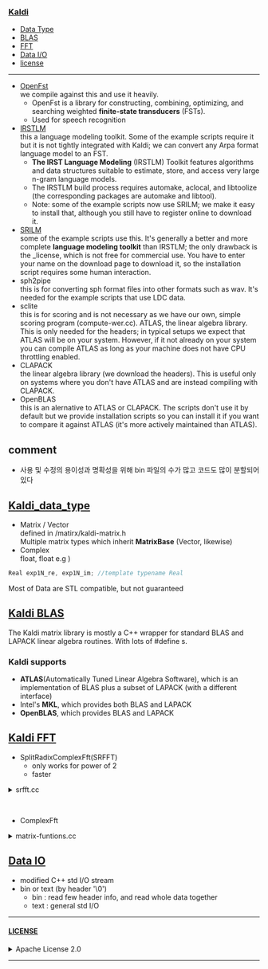 ### [Kaldi](./openAudioLibs.md#TOP)<a name = "Kaldi"></a>

+ [Data Type](#Kaldi_data_type)
+ [BLAS](#Kaldi_BLAS)
+ [FFT](#Kaldi_FFT)
+ [Data I/O](#Kaldi_IO)
+ [license](#Kaldi_license)

---

+ [OpenFst](http://www.openfst.org/twiki/bin/view/FST/WebHome)  
  we compile against this and use it heavily.
    * OpenFst is a library for constructing, combining, optimizing, and searching weighted **finite-state transducers** (FSTs).  
    * Used for speech recognition  
+ [IRSTLM](http://hlt-mt.fbk.eu/technologies/irstlm)  
this a language modeling toolkit. Some of the example scripts require it but it is not tightly integrated with Kaldi; we can convert any Arpa format language model to an FST.
    * **The IRST Language Modeling** (IRSTLM) Toolkit features algorithms and data structures suitable to estimate, store, and access very large n-gram language models.
    *    The IRSTLM build process requires automake, aclocal, and libtoolize (the corresponding packages are automake and libtool).  
    *    Note: some of the example scripts now use SRILM; we make it easy to install that, although you still have to register online to download it.  
+ [SRILM](https://www.sri.com/engage/products-solutions/sri-language-modeling-toolkit)  
some of the example scripts use this. It's generally a better and more complete **language modeling toolkit** than IRSTLM; the only drawback is the _license, which is not free for commercial use. You have to enter your name on the download page to download it, so the installation script requires some human interaction.
+ sph2pipe  
this is for converting sph format files into other formats such as wav. It's needed for the example scripts that use LDC data.
+    sclite  
this is for scoring and is not necessary as we have our own, simple scoring program (compute-wer.cc).
 ATLAS, the linear algebra library. This is only needed for the headers; in typical setups we expect that ATLAS will be on your system. However, if it not already on your system you can compile ATLAS as long as your machine does not have CPU throttling enabled.
+    CLAPACK  
the linear algebra library (we download the headers). This is useful only on systems where you don't have ATLAS and are instead compiling with CLAPACK.
+    OpenBLAS  
this is an alernative to ATLAS or CLAPACK. The scripts don't use it by default but we provide installation scripts so you can install it if you want to compare it against ATLAS (it's more actively maintained than ATLAS).

comment
---

 + 사용 및 수정의 용이성과 명확성을 위해 bin 파일의 수가 많고 코드도 많이 분할되어있다  
 

## [Kaldi_data_type](#TOP)<a name = "Kaldi_data_type"></a>

+ Matrix / Vector  
defined in /matirx/kaldi-matrix.h    
Multiple matrix types which inherit **MatrixBase**  (Vector, likewise)  
+ Complex  
float, float e.g ) 
```C++
Real exp1N_re, exp1N_im; //template typename Real 
```
  
Most of Data are STL compatible, but not guaranteed  

## [Kaldi BLAS](#TOP)<a name = "Kaldi_BLAS"></a>

The Kaldi matrix library is mostly a C++ wrapper for standard BLAS and LAPACK linear algebra routines. With lots of #define s.  

### Kaldi supports
+    **ATLAS**(Automatically Tuned Linear Algebra Software), which is an implementation of BLAS plus a subset of LAPACK (with a different interface)
+    Intel's **MKL**, which provides both BLAS and LAPACK
+    **OpenBLAS**, which provides BLAS and LAPACK



## [Kaldi FFT](#TOP)<a name = "Kaldi_FFT"></a>

+ SplitRadixComplexFft(SRFFT)  
  * only works for power of 2
  * faster

<details><summary>srfft.cc</summary>
   
```C++
#include "matrix/srfft.h"
#include "matrix/matrix-functions.h"

namespace kaldi {


template<typename Real>
SplitRadixComplexFft<Real>::SplitRadixComplexFft(MatrixIndexT N) {
  if ( (N & (N-1)) != 0 || N <= 1)
    KALDI_ERR << "SplitRadixComplexFft called with invalid number of points "
              << N;
  N_ = N;
  logn_ = 0;
  while (N > 1) {
    N >>= 1;
    logn_ ++;
  }
  ComputeTables();
}

template <typename Real>
SplitRadixComplexFft<Real>::SplitRadixComplexFft(
    const SplitRadixComplexFft<Real> &other):
    N_(other.N_), logn_(other.logn_) {
  // This code duplicates tables from a previously computed object.
  // Compare with the code in ComputeTables().
  MatrixIndexT lg2 = logn_ >> 1;
  if (logn_ & 1) lg2++;
  MatrixIndexT brseed_size = 1 << lg2;
  brseed_ = new MatrixIndexT[brseed_size];
  std::memcpy(brseed_, other.brseed_, sizeof(MatrixIndexT) * brseed_size);

  if (logn_ < 4) {
    tab_ = NULL;
  } else {
    tab_ = new Real*[logn_ - 3];
    for (MatrixIndexT i = logn_; i >= 4 ; i--) {
      MatrixIndexT m = 1 << i, m2 = m / 2, m4 = m2 / 2;
      MatrixIndexT this_array_size = 6 * (m4 - 2);
      tab_[i-4] = new Real[this_array_size];
      std::memcpy(tab_[i-4], other.tab_[i-4],
                  sizeof(Real) * this_array_size);
    }
  }
}

template<typename Real>
void SplitRadixComplexFft<Real>::ComputeTables() {
  MatrixIndexT    imax, lg2, i, j;
  MatrixIndexT     m, m2, m4, m8, nel, n;
  Real    *cn, *spcn, *smcn, *c3n, *spc3n, *smc3n;
  Real    ang, c, s;

  lg2 = logn_ >> 1;
  if (logn_ & 1) lg2++;
  brseed_ = new MatrixIndexT[1 << lg2];
  brseed_[0] = 0;
  brseed_[1] = 1;
  for (j = 2; j <= lg2; j++) {
    imax = 1 << (j - 1);
    for (i = 0; i < imax; i++) {
      brseed_[i] <<= 1;
      brseed_[i + imax] = brseed_[i] + 1;
    }
  }

  if (logn_ < 4) {
    tab_ = NULL;
  } else {
    tab_ = new Real* [logn_-3];
    for (i = logn_; i>=4 ; i--) {
      /* Compute a few constants */
      m = 1 << i; m2 = m / 2; m4 = m2 / 2; m8 = m4 /2;

      /* Allocate memory for tables */
      nel = m4 - 2;

      tab_[i-4] = new Real[6*nel];

      /* Initialize pointers */
      cn = tab_[i-4]; spcn  = cn + nel;  smcn  = spcn + nel;
      c3n = smcn + nel;  spc3n = c3n + nel; smc3n = spc3n + nel;

      /* Compute tables */
      for (n = 1; n < m4; n++) {
        if (n == m8) continue;
        ang = n * M_2PI / m;
        c = std::cos(ang); s = std::sin(ang);
        *cn++ = c; *spcn++ = - (s + c); *smcn++ = s - c;
        ang = 3 * n * M_2PI / m;
        c = std::cos(ang); s = std::sin(ang);
        *c3n++ = c; *spc3n++ = - (s + c); *smc3n++ = s - c;
      }
    }
  }
}

template<typename Real>
SplitRadixComplexFft<Real>::~SplitRadixComplexFft() {
  delete [] brseed_;
  if (tab_ != NULL) {
    for (MatrixIndexT i = 0; i < logn_-3; i++)
      delete [] tab_[i];
    delete [] tab_;
  }
}

template<typename Real>
void SplitRadixComplexFft<Real>::Compute(Real *xr, Real *xi, bool forward) const {
  if (!forward) {  // reverse real and imaginary parts for complex FFT.
    Real *tmp = xr;
    xr = xi;
    xi = tmp;
  }
  ComputeRecursive(xr, xi, logn_);
  if (logn_ > 1) {
    BitReversePermute(xr, logn_);
    BitReversePermute(xi, logn_);
  }
}

template<typename Real>
void SplitRadixComplexFft<Real>::Compute(Real *x, bool forward,
                                         std::vector<Real> *temp_buffer) const {
  KALDI_ASSERT(temp_buffer != NULL);
  if (temp_buffer->size() != N_)
    temp_buffer->resize(N_);
  Real *temp_ptr = &((*temp_buffer)[0]);
  for (MatrixIndexT i = 0; i < N_; i++) {
    x[i] = x[i * 2];  // put the real part in the first half of x.
    temp_ptr[i] = x[i * 2 + 1];  // put the imaginary part in temp_buffer.
  }
  // copy the imaginary part back to the second half of x.
  memcpy(static_cast<void*>(x + N_),
         static_cast<void*>(temp_ptr),
         sizeof(Real) * N_);

  Compute(x, x + N_, forward);
  // Now change the format back to interleaved.
  memcpy(static_cast<void*>(temp_ptr),
         static_cast<void*>(x + N_),
         sizeof(Real) * N_);
  for (MatrixIndexT i = N_-1; i > 0; i--) {  // don't include 0,
    // in case MatrixIndexT is unsigned, the loop would not terminate.
    // Treat it as a special case.
    x[i*2] = x[i];
    x[i*2 + 1] = temp_ptr[i];
  }
  x[1] = temp_ptr[0];  // special case of i = 0.
}

template<typename Real>
void SplitRadixComplexFft<Real>::Compute(Real *x, bool forward) {
  this->Compute(x, forward, &temp_buffer_);
}

template<typename Real>
void SplitRadixComplexFft<Real>::BitReversePermute(Real *x, MatrixIndexT logn) const {
  MatrixIndexT      i, j, lg2, n;
  MatrixIndexT      off, fj, gno, *brp;
  Real    tmp, *xp, *xq;

  lg2 = logn >> 1;
  n = 1 << lg2;
  if (logn & 1) lg2++;

  /* Unshuffling loop */
  for (off = 1; off < n; off++) {
    fj = n * brseed_[off]; i = off; j = fj;
    tmp = x[i]; x[i] = x[j]; x[j] = tmp;
    xp = &x[i];
    brp = &(brseed_[1]);
    for (gno = 1; gno < brseed_[off]; gno++) {
      xp += n;
      j = fj + *brp++;
      xq = x + j;
      tmp = *xp; *xp = *xq; *xq = tmp;
    }
  }
}


template<typename Real>
void SplitRadixComplexFft<Real>::ComputeRecursive(Real *xr, Real *xi, MatrixIndexT logn) const {

  MatrixIndexT    m, m2, m4, m8, nel, n;
  Real    *xr1, *xr2, *xi1, *xi2;
  Real    *cn, *spcn, *smcn, *c3n, *spc3n, *smc3n;
  Real    tmp1, tmp2;
  Real   sqhalf = M_SQRT1_2;

  /* Check range of logn */
  if (logn < 0)
    KALDI_ERR << "Error: logn is out of bounds in SRFFT";

  /* Compute trivial cases */
  if (logn < 3) {
    if (logn == 2) {  /* length m = 4 */
      xr2  = xr + 2;
      xi2  = xi + 2;
      tmp1 = *xr + *xr2;
      *xr2 = *xr - *xr2;
      *xr  = tmp1;
      tmp1 = *xi + *xi2;
      *xi2 = *xi - *xi2;
      *xi  = tmp1;
      xr1  = xr + 1;
      xi1  = xi + 1;
      xr2++;
      xi2++;
      tmp1 = *xr1 + *xr2;
      *xr2 = *xr1 - *xr2;
      *xr1 = tmp1;
      tmp1 = *xi1 + *xi2;
      *xi2 = *xi1 - *xi2;
      *xi1 = tmp1;
      xr2  = xr + 1;
      xi2  = xi + 1;
      tmp1 = *xr + *xr2;
      *xr2 = *xr - *xr2;
      *xr  = tmp1;
      tmp1 = *xi + *xi2;
      *xi2 = *xi - *xi2;
      *xi  = tmp1;
      xr1  = xr + 2;
      xi1  = xi + 2;
      xr2  = xr + 3;
      xi2  = xi + 3;
      tmp1 = *xr1 + *xi2;
      tmp2 = *xi1 + *xr2;
      *xi1 = *xi1 - *xr2;
      *xr2 = *xr1 - *xi2;
      *xr1 = tmp1;
      *xi2 = tmp2;
      return;
    }
    else if (logn == 1) {   /* length m = 2 */
      xr2  = xr + 1;
      xi2  = xi + 1;
      tmp1 = *xr + *xr2;
      *xr2 = *xr - *xr2;
      *xr  = tmp1;
      tmp1 = *xi + *xi2;
      *xi2 = *xi - *xi2;
      *xi  = tmp1;
      return;
    }
    else if (logn == 0) return;   /* length m = 1 */
  }

  /* Compute a few constants */
  m = 1 << logn; m2 = m / 2; m4 = m2 / 2; m8 = m4 /2;


  /* Step 1 */
  xr1 = xr; xr2 = xr1 + m2;
  xi1 = xi; xi2 = xi1 + m2;
  for (n = 0; n < m2; n++) {
    tmp1 = *xr1 + *xr2;
    *xr2 = *xr1 - *xr2;
    xr2++;
    *xr1++ = tmp1;
    tmp2 = *xi1 + *xi2;
    *xi2 = *xi1 - *xi2;
    xi2++;
    *xi1++ = tmp2;
  }

  /* Step 2 */
  xr1 = xr + m2; xr2 = xr1 + m4;
  xi1 = xi + m2; xi2 = xi1 + m4;
  for (n = 0; n < m4; n++) {
    tmp1 = *xr1 + *xi2;
    tmp2 = *xi1 + *xr2;
    *xi1 = *xi1 - *xr2;
    xi1++;
    *xr2++ = *xr1 - *xi2;
    *xr1++ = tmp1;
    *xi2++ = tmp2;
    // xr1++; xr2++; xi1++; xi2++;
  }

  /* Steps 3 & 4 */
  xr1 = xr + m2; xr2 = xr1 + m4;
  xi1 = xi + m2; xi2 = xi1 + m4;
  if (logn >= 4) {
    nel = m4 - 2;
    cn  = tab_[logn-4]; spcn  = cn + nel;  smcn  = spcn + nel;
    c3n = smcn + nel;  spc3n = c3n + nel; smc3n = spc3n + nel;
  }
  xr1++; xr2++; xi1++; xi2++;
  // xr1++; xi1++;
  for (n = 1; n < m4; n++) {
    if (n == m8) {
      tmp1 =  sqhalf * (*xr1 + *xi1);
      *xi1 =  sqhalf * (*xi1 - *xr1);
      *xr1 =  tmp1;
      tmp2 =  sqhalf * (*xi2 - *xr2);
      *xi2 = -sqhalf * (*xr2 + *xi2);
      *xr2 =  tmp2;
    } else {
      tmp2 = *cn++ * (*xr1 + *xi1);
      tmp1 = *spcn++ * *xr1 + tmp2;
      *xr1 = *smcn++ * *xi1 + tmp2;
      *xi1 = tmp1;
      tmp2 = *c3n++ * (*xr2 + *xi2);
      tmp1 = *spc3n++ * *xr2 + tmp2;
      *xr2 = *smc3n++ * *xi2 + tmp2;
      *xi2 = tmp1;
    }
    xr1++; xr2++; xi1++; xi2++;
  }

  /* Call ssrec again with half DFT length */
  ComputeRecursive(xr, xi, logn-1);

  /* Call ssrec again twice with one quarter DFT length.
     Constants have to be recomputed, because they are static! */
  // m = 1 << logn; m2 = m / 2;
  ComputeRecursive(xr + m2, xi + m2, logn - 2);
  // m = 1 << logn;
  m4 = 3 * (m / 4);
  ComputeRecursive(xr + m4, xi + m4, logn - 2);
}


template<typename Real>
void SplitRadixRealFft<Real>::Compute(Real *data, bool forward) {
  Compute(data, forward, &this->temp_buffer_);
}


// This code is mostly the same as the RealFft function.  It would be
// possible to replace it with more efficient code from Rico's book.
template<typename Real>
void SplitRadixRealFft<Real>::Compute(Real *data, bool forward,
                                      std::vector<Real> *temp_buffer) const {
  MatrixIndexT N = N_, N2 = N/2;
  KALDI_ASSERT(N%2 == 0);
  if (forward) // call to base class
    SplitRadixComplexFft<Real>::Compute(data, true, temp_buffer);

  Real rootN_re, rootN_im;  // exp(-2pi/N), forward; exp(2pi/N), backward
  int forward_sign = forward ? -1 : 1;
  ComplexImExp(static_cast<Real>(M_2PI/N *forward_sign), &rootN_re, &rootN_im);
  Real kN_re = -forward_sign, kN_im = 0.0;  // exp(-2pik/N), forward; exp(-2pik/N), backward
  // kN starts out as 1.0 for forward algorithm but -1.0 for backward.
  for (MatrixIndexT k = 1; 2*k <= N2; k++) {
    ComplexMul(rootN_re, rootN_im, &kN_re, &kN_im);

    Real Ck_re, Ck_im, Dk_re, Dk_im;
    // C_k = 1/2 (B_k + B_{N/2 - k}^*) :
    Ck_re = 0.5 * (data[2*k] + data[N - 2*k]);
    Ck_im = 0.5 * (data[2*k + 1] - data[N - 2*k + 1]);
    // re(D_k)= 1/2 (im(B_k) + im(B_{N/2-k})):
    Dk_re = 0.5 * (data[2*k + 1] + data[N - 2*k + 1]);
    // im(D_k) = -1/2 (re(B_k) - re(B_{N/2-k}))
    Dk_im =-0.5 * (data[2*k] - data[N - 2*k]);
    // A_k = C_k + 1^(k/N) D_k:
    data[2*k] = Ck_re;  // A_k <-- C_k
    data[2*k+1] = Ck_im;
    // now A_k += D_k 1^(k/N)
    ComplexAddProduct(Dk_re, Dk_im, kN_re, kN_im, &(data[2*k]), &(data[2*k+1]));

    MatrixIndexT kdash = N2 - k;
    if (kdash != k) {
      // Next we handle the index k' = N/2 - k.  This is necessary
      // to do now, to avoid invalidating data that we will later need.
      // The quantities C_{k'} and D_{k'} are just the conjugates of C_k
      // and D_k, so the equations are simple modifications of the above,
      // replacing Ck_im and Dk_im with their negatives.
      data[2*kdash] = Ck_re;  // A_k' <-- C_k'
      data[2*kdash+1] = -Ck_im;
      // now A_k' += D_k' 1^(k'/N)
      // We use 1^(k'/N) = 1^((N/2 - k) / N) = 1^(1/2) 1^(-k/N) = -1 * (1^(k/N))^*
      // so it's the same as 1^(k/N) but with the real part negated.
      ComplexAddProduct(Dk_re, -Dk_im, -kN_re, kN_im, &(data[2*kdash]), &(data[2*kdash+1]));
    }
  }

  {  // Now handle k = 0.
    // In simple terms: after the complex fft, data[0] becomes the sum of real
    // parts input[0], input[2]... and data[1] becomes the sum of imaginary
    // pats input[1], input[3]...
    // "zeroth" [A_0] is just the sum of input[0]+input[1]+input[2]..
    // and "n2th" [A_{N/2}] is input[0]-input[1]+input[2]... .
    Real zeroth = data[0] + data[1],
        n2th = data[0] - data[1];
    data[0] = zeroth;
    data[1] = n2th;
    if (!forward) {
      data[0] /= 2;
      data[1] /= 2;
    }
  }
  if (!forward) {  // call to base class
    SplitRadixComplexFft<Real>::Compute(data, false, temp_buffer);
    for (MatrixIndexT i = 0; i < N; i++)
      data[i] *= 2.0;
    // This is so we get a factor of N increase, rather than N/2 which we would
    // otherwise get from [ComplexFft, forward] + [ComplexFft, backward] in dimension N/2.
    // It's for consistency with our normal FFT convensions.
  }
}

template class SplitRadixComplexFft<float>;
template class SplitRadixComplexFft<double>;
template class SplitRadixRealFft<float>;
template class SplitRadixRealFft<double>;


} // end namespace kaldi
```
   
</details>
 
&nbsp;  
+ ComplexFft
<details><summary>matrix-funtions.cc</summary>

```C++
#include "matrix/matrix-functions.h"
#include "matrix/sp-matrix.h"

namespace kaldi {

template<typename Real> void ComplexFt (const VectorBase<Real> &in,
                                     VectorBase<Real> *out, bool forward) {
  int exp_sign = (forward ? -1 : 1);
  KALDI_ASSERT(out != NULL);
  KALDI_ASSERT(in.Dim() == out->Dim());
  KALDI_ASSERT(in.Dim() % 2 == 0);
  int twoN = in.Dim(), N = twoN / 2;
  const Real *data_in = in.Data();
  Real *data_out = out->Data();

  Real exp1N_re, exp1N_im;  //  forward -> exp(-2pi / N), backward -> exp(2pi / N).
  Real fraction = exp_sign * M_2PI / static_cast<Real>(N);  // forward -> -2pi/N, backward->-2pi/N
  ComplexImExp(fraction, &exp1N_re, &exp1N_im);

  Real expm_re = 1.0, expm_im = 0.0;  // forward -> exp(-2pi m / N).

  for (int two_m = 0; two_m < twoN; two_m+=2) {  // For each output component.
    Real expmn_re = 1.0, expmn_im = 0.0;  // forward -> exp(-2pi m n / N).
    Real sum_re = 0.0, sum_im = 0.0;  // complex output for index m (the sum expression)
    for (int two_n = 0; two_n < twoN; two_n+=2) {
      ComplexAddProduct(data_in[two_n], data_in[two_n+1],
                        expmn_re, expmn_im,
                        &sum_re, &sum_im);
      ComplexMul(expm_re, expm_im, &expmn_re, &expmn_im);
    }
    data_out[two_m] = sum_re;
    data_out[two_m + 1] = sum_im;


    if (two_m % 10 == 0) {  // occasionally renew "expm" from scratch to avoid
      // loss of precision.
      int nextm = 1 + two_m/2;
      Real fraction_mult = fraction * nextm;
      ComplexImExp(fraction_mult, &expm_re, &expm_im);
    } else {
      ComplexMul(exp1N_re, exp1N_im, &expm_re, &expm_im);
    }
  }
}

template
void ComplexFt (const VectorBase<float> &in,
                VectorBase<float> *out, bool forward);
template
void ComplexFt (const VectorBase<double> &in,
                VectorBase<double> *out, bool forward);


#define KALDI_COMPLEXFFT_BLOCKSIZE 8192
// This #define affects how we recurse in ComplexFftRecursive.
// We assume that memory-caching happens on a scale at
// least as small as this.


//! ComplexFftRecursive is a recursive function that computes the
//! complex FFT of size N.  The "nffts" arguments specifies how many
//! separate FFTs to compute in parallel (we assume the data for
//! each one is consecutive in memory).  The "forward argument"
//! specifies whether to do the FFT (true) or IFFT (false), although
//! note that we do not include the factor of 1/N (the user should
//! do this if required.  The iterators factor_begin and factor_end
//! point to the beginning and end (i.e. one past the last element)
//! of an array of small factors of N (typically prime factors).
//! See the comments below this code for the detailed equations
//! of the recursion.


template<typename Real>
void ComplexFftRecursive (Real *data, int nffts, int N,
                          const int *factor_begin,
                          const int *factor_end, bool forward,
                          Vector<Real> *tmp_vec) {
  if (factor_begin == factor_end) {
    KALDI_ASSERT(N == 1);
    return;
  }

  {  // an optimization: compute in smaller blocks.
    // this block of code could be removed and it would still work.
    MatrixIndexT size_perblock = N * 2 * sizeof(Real);
    if (nffts > 1 && size_perblock*nffts > KALDI_COMPLEXFFT_BLOCKSIZE) {  // can break it up...
      // Break up into multiple blocks.  This is an optimization.  We make
      // no progress on the FFT when we do this.
      int block_skip = KALDI_COMPLEXFFT_BLOCKSIZE / size_perblock;  // n blocks per call
      if (block_skip == 0) block_skip = 1;
      if (block_skip < nffts) {
        int blocks_left = nffts;
        while (blocks_left > 0) {
          int skip_now = std::min(blocks_left, block_skip);
          ComplexFftRecursive(data, skip_now, N, factor_begin, factor_end, forward, tmp_vec);
          blocks_left -= skip_now;
          data += skip_now * N*2;
        }
        return;
      } // else do the actual algorithm.
    } // else do the actual algorithm.
  }

  int P = *factor_begin;
  KALDI_ASSERT(P > 1);
  int Q = N / P;


  if (P > 1 && Q > 1) {  // Do the rearrangement.   C.f. eq. (8) below.  Transform
    // (a) to (b).
    Real *data_thisblock = data;
    if (tmp_vec->Dim() < (MatrixIndexT)N) tmp_vec->Resize(N);
    Real *data_tmp = tmp_vec->Data();
    for (int thisfft = 0; thisfft < nffts; thisfft++, data_thisblock+=N*2) {
      for (int offset = 0; offset < 2; offset++) {  // 0 == real, 1 == im.
        for (int p = 0; p < P; p++) {
          for (int q = 0; q < Q; q++) {
            int aidx = q*P + p, bidx = p*Q + q;
            data_tmp[bidx] = data_thisblock[2*aidx+offset];
          }
        }
        for (int n = 0;n < P*Q;n++) data_thisblock[2*n+offset] = data_tmp[n];
      }
    }
  }

  {  // Recurse.
    ComplexFftRecursive(data, nffts*P, Q, factor_begin+1, factor_end, forward, tmp_vec);
  }

  int exp_sign = (forward ? -1 : 1);
  Real rootN_re, rootN_im;  // Nth root of unity.
  ComplexImExp(static_cast<Real>(exp_sign * M_2PI / N), &rootN_re, &rootN_im);

  Real rootP_re, rootP_im;  // Pth root of unity.
  ComplexImExp(static_cast<Real>(exp_sign * M_2PI / P), &rootP_re, &rootP_im);

  {  // Do the multiplication
    // could avoid a bunch of complex multiplies by moving the loop over data_thisblock
    // inside.
    if (tmp_vec->Dim() < (MatrixIndexT)(P*2)) tmp_vec->Resize(P*2);
    Real *temp_a = tmp_vec->Data();

    Real *data_thisblock = data, *data_end = data+(N*2*nffts);
    for (; data_thisblock != data_end; data_thisblock += N*2) {  // for each separate fft.
      Real qd_re = 1.0, qd_im = 0.0;  // 1^(q'/N)
      for (int qd = 0; qd < Q; qd++) {
        Real pdQ_qd_re = qd_re, pdQ_qd_im = qd_im;  // 1^((p'Q+q') / N) == 1^((p'/P) + (q'/N))
                                              // Initialize to q'/N, corresponding to p' == 0.
        for (int pd = 0; pd < P; pd++) {  // pd == p'
          {  // This is the p = 0 case of the loop below [an optimization].
            temp_a[pd*2] = data_thisblock[qd*2];
            temp_a[pd*2 + 1] = data_thisblock[qd*2 + 1];
          }
          {  // This is the p = 1 case of the loop below [an optimization]
            // **** MOST OF THE TIME (>60% I think) gets spent here. ***
            ComplexAddProduct(pdQ_qd_re, pdQ_qd_im,
                              data_thisblock[(qd+Q)*2], data_thisblock[(qd+Q)*2 + 1],
                              &(temp_a[pd*2]), &(temp_a[pd*2 + 1]));
          }
          if (P > 2) {
            Real p_pdQ_qd_re = pdQ_qd_re, p_pdQ_qd_im = pdQ_qd_im;  // 1^(p(p'Q+q')/N)
            for (int p = 2; p < P; p++) {
              ComplexMul(pdQ_qd_re, pdQ_qd_im, &p_pdQ_qd_re, &p_pdQ_qd_im);  // p_pdQ_qd *= pdQ_qd.
              int data_idx = p*Q + qd;
              ComplexAddProduct(p_pdQ_qd_re, p_pdQ_qd_im,
                                data_thisblock[data_idx*2], data_thisblock[data_idx*2 + 1],
                                &(temp_a[pd*2]), &(temp_a[pd*2 + 1]));
            }
          }
          if (pd != P-1)
            ComplexMul(rootP_re, rootP_im, &pdQ_qd_re, &pdQ_qd_im);  // pdQ_qd *= (rootP == 1^{1/P})
          // (using 1/P == Q/N)
        }
        for (int pd = 0; pd < P; pd++) {
          data_thisblock[(pd*Q + qd)*2] = temp_a[pd*2];
          data_thisblock[(pd*Q + qd)*2 + 1] = temp_a[pd*2 + 1];
        }
        ComplexMul(rootN_re, rootN_im, &qd_re, &qd_im);  // qd *= rootN.
      }
    }
  }
}

/* Equations for ComplexFftRecursive.
   We consider here one of the "nffts" separate ffts; it's just a question of
   doing them all in parallel.  We also write all equations in terms of
   complex math (the conversion to real arithmetic is not hard, and anyway
   takes place inside function calls).


   Let the input (i.e. "data" at start) be a_n, n = 0..N-1, and
   the output (Fourier transform) be d_k, k = 0..N-1.  We use these letters because
   there will be two intermediate variables b and c.
   We want to compute:

     d_k = \sum_n a_n 1^(kn/N)                                             (1)

   where we use 1^x as shorthand for exp(-2pi x) for the forward algorithm
   and exp(2pi x) for the backward one.

   We factorize N = P Q (P small, Q usually large).
   With p = 0..P-1 and q = 0..Q-1, and also p'=0..P-1 and q'=0..P-1, we let:

    k == p'Q + q'                                                           (2)
    n == qP + p                                                             (3)

   That is, we let p, q, p', q' range over these indices and observe that this way we
   can cover all n, k.  Expanding (1) using (2) and (3), we can write:

      d_k = \sum_{p, q}  a_n 1^((p'Q+q')(qP+p)/N)
          = \sum_{p, q}  a_n 1^(p'pQ/N) 1^(q'qP/N) 1^(q'p/N)                 (4)

   using 1^(PQ/N) = 1 to get rid of the terms with PQ in them.  Rearranging (4),

     d_k =  \sum_p 1^(p'pQ/N) 1^(q'p/N)  \sum_q 1^(q'qP/N) a_n              (5)

   The point here is to separate the index q.  Now we can expand out the remaining
   instances of k and n using (2) and (3):

     d_(p'Q+q') =  \sum_p 1^(p'pQ/N) 1^(q'p/N)  \sum_q 1^(q'qP/N) a_(qP+p)   (6)

   The expression \sum_q varies with the indices p and q'.  Let us define

         C_{p, q'} =  \sum_q 1^(q'qP/N) a_(qP+p)                            (7)

   Here, C_{p, q'}, viewed as a sequence in q', is just the DFT of the points
   a_(qP+p) for q = 1..Q-1.  These points are not consecutive in memory though,
   they jump by P each time.  Let us define b as a rearranged version of a,
   so that

         b_(pQ+q) = a_(qP+p)                                                  (8)

   How to do this rearrangement in place?  In

   We can rearrange (7) to be written in terms of the b's, using (8), so that

         C_{p, q'} =  \sum_q 1^(q'q (P/N)) b_(pQ+q)                            (9)

   Here, the sequence of C_{p, q'} over q'=0..Q-1, is just the DFT of the sequence
   of b_(pQ) .. b_(p(Q+1)-1).  Let's arrange the C_{p, q'} in a single array in
   memory in the same way as the b's, i.e. we define
         c_(pQ+q') == C_{p, q'}.                                                (10)
   Note that we could have written (10) with q in place of q', as there is only
   one index of type q present, but q' is just a more natural variable name to use
   since we use q' elsewhere to subscript c and C.

   Rewriting (9), we have:
         c_(pQ+q')  = \sum_q 1^(q'q (P/N)) b_(pQ+q)                            (11)
    which is the DFT computed by the recursive call to this function [after computing
    the b's by rearranging the a's].  From the c's we want to compute the d's.
    Taking (6), substituting in the sum (7), and using (10) to write it as an array,
    we have:
         d_(p'Q+q') =  \sum_p 1^(p'pQ/N) 1^(q'p/N)  c_(pQ+q')                   (12)
    This sum is independent for different values of q'.  Note that d overwrites c
    in memory.  We compute this in  a direct way, using a little array of size P to
    store the computed d values for one value of q' (we reuse the array for each value
    of q').

    So the overall picture is this:
    We get a call to compute DFT on size N.

    - If N == 1 we return (nothing to do).
    - We factor N = P Q (typically, P is small).
    - Using (8), we rearrange the data in memory so that we have b not a in memory
       (this is the block "do the rearrangement").
       The pseudocode for this is as follows.  For simplicity we use a temporary array.

          for p = 0..P-1
             for q = 0..Q-1
                bidx = pQ + q
                aidx = qP + p
                tmp[bidx] = data[aidx].
             end
          end
          data <-- tmp
        else

        endif


        The reason this accomplishes (8) is that we want pQ+q and qP+p to be swapped
        over for each p, q, and the "if m > n" is a convenient way of ensuring that
        this swapping happens only once (otherwise it would happen twice, since pQ+q
        and qP+p both range over the entire set of numbers 0..N-1).

    - We do the DFT on the smaller block size to compute c from b (this eq eq. (11)).
      Note that this is actually multiple DFTs, one for each value of p, but this
      goes to the "nffts" argument of the function call, which we have ignored up to now.

    -We compute eq. (12) via a loop, as follows
         allocate temporary array e of size P.
         For q' = 0..Q-1:
            for p' = 0..P-1:
               set sum to zero [this will go in e[p']]
               for p = p..P-1:
                  sum += 1^(p'pQ/N) 1^(q'p/N)  c_(pQ+q')
               end
               e[p'] = sum
            end
            for p' = 0..P-1:
               d_(p'Q+q') = e[p']
            end
         end
         delete temporary array e

*/

// This is the outer-layer calling code for ComplexFftRecursive.
// It factorizes the dimension and then calls the FFT routine.
template<typename Real> void ComplexFft(VectorBase<Real> *v, bool forward, Vector<Real> *tmp_in) {
  KALDI_ASSERT(v != NULL);

  if (v->Dim()<=1) return;
  KALDI_ASSERT(v->Dim() % 2 == 0);  // complex input.
  int N = v->Dim() / 2;
  std::vector<int> factors;
  Factorize(N, &factors);
  int *factor_beg = NULL;
  if (factors.size() > 0)
    factor_beg = &(factors[0]);
  Vector<Real> tmp;  // allocated in ComplexFftRecursive.
  ComplexFftRecursive(v->Data(), 1, N, factor_beg, factor_beg+factors.size(), forward, (tmp_in?tmp_in:&tmp));
}

//! Inefficient version of Fourier transform, for testing purposes.
template<typename Real> void RealFftInefficient (VectorBase<Real> *v, bool forward) {
  KALDI_ASSERT(v != NULL);
  MatrixIndexT N = v->Dim();
  KALDI_ASSERT(N%2 == 0);
  if (N == 0) return;
  Vector<Real> vtmp(N*2);  // store as complex.
  if (forward) {
    for (MatrixIndexT i = 0; i < N; i++)  vtmp(i*2) = (*v)(i);
    ComplexFft(&vtmp, forward);  // this is already tested so we can use this.
    v->CopyFromVec( vtmp.Range(0, N) );
    (*v)(1) = vtmp(N);  // Copy the N/2'th fourier component, which is real,
    // to the imaginary part of the 1st complex output.
  } else {
    // reverse the transformation above to get the complex spectrum.
    vtmp(0) = (*v)(0);  // copy F_0 which is real
    vtmp(N) = (*v)(1);  // copy F_{N/2} which is real
    for (MatrixIndexT i = 1; i < N/2; i++) {
      // Copy i'th to i'th fourier component
      vtmp(2*i) = (*v)(2*i);
      vtmp(2*i+1) = (*v)(2*i+1);
      // Copy i'th to N-i'th, conjugated.
      vtmp(2*(N-i)) = (*v)(2*i);
      vtmp(2*(N-i)+1) = -(*v)(2*i+1);
    }
    ComplexFft(&vtmp, forward);  // actually backward since forward == false
    // Copy back real part.  Complex part should be zero.
    for (MatrixIndexT i = 0; i < N; i++)
      (*v)(i) = vtmp(i*2);
  }
}

template void RealFftInefficient (VectorBase<float> *v, bool forward);
template void RealFftInefficient (VectorBase<double> *v, bool forward);

template
void ComplexFft(VectorBase<float> *v, bool forward, Vector<float> *tmp_in);
template
void ComplexFft(VectorBase<double> *v, bool forward, Vector<double> *tmp_in);


// See the long comment below for the math behind this.
template<typename Real> void RealFft (VectorBase<Real> *v, bool forward) {
  KALDI_ASSERT(v != NULL);
  MatrixIndexT N = v->Dim(), N2 = N/2;
  KALDI_ASSERT(N%2 == 0);
  if (N == 0) return;

  if (forward) ComplexFft(v, true);

  Real *data = v->Data();
  Real rootN_re, rootN_im;  // exp(-2pi/N), forward; exp(2pi/N), backward
  int forward_sign = forward ? -1 : 1;
  ComplexImExp(static_cast<Real>(M_2PI/N *forward_sign), &rootN_re, &rootN_im);
  Real kN_re = -forward_sign, kN_im = 0.0;  // exp(-2pik/N), forward; exp(-2pik/N), backward
  // kN starts out as 1.0 for forward algorithm but -1.0 for backward.
  for (MatrixIndexT k = 1; 2*k <= N2; k++) {
    ComplexMul(rootN_re, rootN_im, &kN_re, &kN_im);

    Real Ck_re, Ck_im, Dk_re, Dk_im;
    // C_k = 1/2 (B_k + B_{N/2 - k}^*) :
    Ck_re = 0.5 * (data[2*k] + data[N - 2*k]);
    Ck_im = 0.5 * (data[2*k + 1] - data[N - 2*k + 1]);
    // re(D_k)= 1/2 (im(B_k) + im(B_{N/2-k})):
    Dk_re = 0.5 * (data[2*k + 1] + data[N - 2*k + 1]);
    // im(D_k) = -1/2 (re(B_k) - re(B_{N/2-k}))
    Dk_im =-0.5 * (data[2*k] - data[N - 2*k]);
    // A_k = C_k + 1^(k/N) D_k:
    data[2*k] = Ck_re;  // A_k <-- C_k
    data[2*k+1] = Ck_im;
    // now A_k += D_k 1^(k/N)
    ComplexAddProduct(Dk_re, Dk_im, kN_re, kN_im, &(data[2*k]), &(data[2*k+1]));

    MatrixIndexT kdash = N2 - k;
    if (kdash != k) {
      // Next we handle the index k' = N/2 - k.  This is necessary
      // to do now, to avoid invalidating data that we will later need.
      // The quantities C_{k'} and D_{k'} are just the conjugates of C_k
      // and D_k, so the equations are simple modifications of the above,
      // replacing Ck_im and Dk_im with their negatives.
      data[2*kdash] = Ck_re;  // A_k' <-- C_k'
      data[2*kdash+1] = -Ck_im;
      // now A_k' += D_k' 1^(k'/N)
      // We use 1^(k'/N) = 1^((N/2 - k) / N) = 1^(1/2) 1^(-k/N) = -1 * (1^(k/N))^*
      // so it's the same as 1^(k/N) but with the real part negated.
      ComplexAddProduct(Dk_re, -Dk_im, -kN_re, kN_im, &(data[2*kdash]), &(data[2*kdash+1]));
    }
  }

  {  // Now handle k = 0.
    // In simple terms: after the complex fft, data[0] becomes the sum of real
    // parts input[0], input[2]... and data[1] becomes the sum of imaginary
    // pats input[1], input[3]...
    // "zeroth" [A_0] is just the sum of input[0]+input[1]+input[2]..
    // and "n2th" [A_{N/2}] is input[0]-input[1]+input[2]... .
    Real zeroth = data[0] + data[1],
        n2th = data[0] - data[1];
    data[0] = zeroth;
    data[1] = n2th;
    if (!forward) {
      data[0] /= 2;
      data[1] /= 2;
    }
  }

  if (!forward) {
    ComplexFft(v, false);
    v->Scale(2.0);  // This is so we get a factor of N increase, rather than N/2 which we would
    // otherwise get from [ComplexFft, forward] + [ComplexFft, backward] in dimension N/2.
    // It's for consistency with our normal FFT convensions.
  }
}

template void RealFft (VectorBase<float> *v, bool forward);
template void RealFft (VectorBase<double> *v, bool forward);

/* Notes for real FFTs.
   We are using the same convention as above, 1^x to mean exp(-2\pi x) for the forward transform.
   Actually, in a slight abuse of notation, we use this meaning for 1^x in both the forward and
   backward cases because it's more convenient in this section.

   Suppose we have real data a[0...N-1], with N even, and want to compute its Fourier transform.
   We can make do with the first N/2 points of the transform, since the remaining ones are complex
   conjugates of the first.  We want to compute:
       for k = 0...N/2-1,
       A_k = \sum_{n = 0}^{N-1}  a_n 1^(kn/N)                 (1)

   We treat a[0..N-1] as a complex sequence of length N/2, i.e. a sequence b[0..N/2 - 1].
   Viewed as sequences of length N/2, we have:
       b = c + i d,
   where c = a_0, a_2 ... and d = a_1, a_3 ...

   We can recover the length-N/2 Fourier transforms of c and d by doing FT on b and
   then doing the equations below.  Derivation is marked by (*) in a comment below (search
   for it).  Let B, C, D be the FTs.
   We have
       C_k = 1/2 (B_k + B_{N/2 - k}^*)                                 (z0)
       D_k =-1/2i (B_k - B_{N/2 - k}^*)                                (z1)
so: re(D_k)= 1/2 (im(B_k) + im(B_{N/2-k}))                             (z2)
    im(D_k) = -1/2 (re(B_k) - re(B_{N/2-k}))                             (z3)

    To recover the FT A from C and D, we write, rearranging (1):

       A_k = \sum_{n = 0, 2, ..., N-2} a_n 1^(kn/N)
            +\sum_{n = 1, 3, ..., N-1} a_n 1^(kn/N)
           = \sum_{n = 0, 1, ..., N/2-1} a_n 1^(2kn/N)  + a_{n+1} 1^(2kn/N) 1^(k/N)
           = \sum_{n = 0, 1, ..., N/2-1} c_n 1^(2kn/N)  + d_n  1^(2kn/N) 1^(k/N)
       A_k =  C_k + 1^(k/N) D_k                                              (a0)

    This equation is valid for k = 0...N/2-1, which is the range of the sequences B_k and
    C_k.  We don't use is for k = 0, which is a special case considered below.  For
    1 < k < N/2, it's convenient to consider the pair k, k', where k' = N/2 - k.
    Remember that C_k' = C_k^ *and D_k' = D_k^* [where * is conjugation].  Also,
    1^(N/2 / N) = -1.  So we have:
       A_k' = C_k^* - 1^(k/N) D_k^*                                          (a0b)
    We do (a0) and (a0b) together.



    By symmetry this gives us the Fourier components for N/2+1, ... N, if we want
    them.  However, it doesn't give us the value for exactly k = N/2.  For k = 0 and k = N/2, it
    is easiest to argue directly about the meaning of the A_k, B_k and C_k in terms of
    sums of points.
       A_0 and A_{N/2} are both real, with A_0=\sum_n a_n, and A_1 an alternating sum
       A_1 = a_0 - a_1 + a_2 ...
     It's easy to show that
              A_0 = B_0 + C_0            (a1)
              A_{N/2} = B_0 - C_0.       (a2)
     Since B_0 and C_0 are both real, B_0 is the real coefficient of D_0 and C_0 is the
     imaginary coefficient.

     *REVERSING THE PROCESS*

     Next we want to reverse this process.  We just need to work out C_k and D_k from the
     sequence A_k.  Then we do the inverse complex fft and we get back where we started.
     For 0 and N/2, working from (a1) and (a2) above, we can see that:
          B_0 = 1/2 (A_0 + A_{N/2})                                       (y0)
          C_0 = 1/2 (A_0 + A_{N/2})                                       (y1)
     and we use
         D_0 = B_0 + i C_0
     to get the 1st complex coefficient of D.  This is exactly the same as the forward process
     except with an extra factor of 1/2.

     Consider equations (a0) and (a0b).  We want to work out C_k and D_k from A_k and A_k'.  Remember
     k' = N/2 - k.

     Write down
         A_k     =  C_k + 1^(k/N) D_k        (copying a0)
         A_k'^* =   C_k - 1^(k/N) D_k       (conjugate of a0b)
      So
             C_k =            0.5 (A_k + A_k'^*)                    (p0)
             D_k = 1^(-k/N) . 0.5 (A_k - A_k'^*)                    (p1)
      Next, we want to compute B_k and B_k' from C_k and D_k.  C.f. (z0)..(z3), and remember
      that k' = N/2-k.  We can see
      that
              B_k  = C_k + i D_k                                    (p2)
              B_k' = C_k - i D_k                                    (p3)

     We would like to make the equations (p0) ... (p3) look like the forward equations (z0), (z1),
     (a0) and (a0b) so we can reuse the code.  Define E_k = -i 1^(k/N) D_k.  Then write down (p0)..(p3).
     We have
             C_k  =            0.5 (A_k + A_k'^*)                    (p0')
             E_k  =       -0.5 i   (A_k - A_k'^*)                    (p1')
             B_k  =    C_k - 1^(-k/N) E_k                            (p2')
             B_k' =    C_k + 1^(-k/N) E_k                            (p3')
     So these are exactly the same as (z0), (z1), (a0), (a0b) except replacing 1^(k/N) with
     -1^(-k/N) .  Remember that we defined 1^x above to be exp(-2pi x/N), so the signs here
     might be opposite to what you see in the code.

     MODIFICATION: we need to take care of a factor of two.  The complex FFT we implemented
     does not divide by N in the reverse case.  So upon inversion we get larger by N/2.
     However, this is not consistent with normal FFT conventions where you get a factor of N.
     For this reason we multiply by two after the process described above.

*/


/*
   (*) [this token is referred to in a comment above].

   Notes for separating 2 real transforms from one complex one.  Note that the
   letters here (A, B, C and N) are all distinct from the same letters used in the
   place where this comment is used.
   Suppose we
   have two sequences a_n and b_n, n = 0..N-1.  We combine them into a complex
   number,
      c_n = a_n + i b_n.
   Then we take the fourier transform to get
      C_k = \sum_{n = 0}^{N-1} c_n 1^(n/N) .
   Then we use symmetry.  Define A_k and B_k as the DFTs of a and b.
   We use A_k = A_{N-k}^*, and B_k = B_{N-k}^*, since a and b are real.  Using
      C_k     = A_k    +  i B_k,
      C_{N-k} = A_k^*  +  i B_k^*
              = A_k^*  -  (i B_k)^*
   So:
      A_k     = 1/2  (C_k + C_{N-k}^*)
    i B_k     = 1/2  (C_k - C_{N-k}^*)
->    B_k     =-1/2i (C_k - C_{N-k}^*)
->  re(B_k)   = 1/2 (im(C_k) + im(C_{N-k}))
    im(B_k)   =-1/2 (re(C_k) - re(C_{N-k}))

 */

template<typename Real> void ComputeDctMatrix(Matrix<Real> *M) {
  //KALDI_ASSERT(M->NumRows() == M->NumCols());
  MatrixIndexT K = M->NumRows();
  MatrixIndexT N = M->NumCols();

  KALDI_ASSERT(K > 0);
  KALDI_ASSERT(N > 0);
  Real normalizer = std::sqrt(1.0 / static_cast<Real>(N));  // normalizer for
  // X_0.
  for (MatrixIndexT j = 0; j < N; j++) (*M)(0, j) = normalizer;
  normalizer = std::sqrt(2.0 / static_cast<Real>(N));  // normalizer for other
   // elements.
  for (MatrixIndexT k = 1; k < K; k++)
    for (MatrixIndexT n = 0; n < N; n++)
      (*M)(k, n) = normalizer
          * std::cos( static_cast<double>(M_PI)/N * (n + 0.5) * k );
}


template void ComputeDctMatrix(Matrix<float> *M);
template void ComputeDctMatrix(Matrix<double> *M);


template<typename Real>
void ComputePca(const MatrixBase<Real> &X,
                MatrixBase<Real> *U,
                MatrixBase<Real> *A,
                bool print_eigs,
                bool exact) {
  // Note that some of these matrices may be transposed w.r.t. the
  // way it's most natural to describe them in math... it's the rows
  // of X and U that correspond to the (data-points, basis elements).
  MatrixIndexT N = X.NumRows(), D = X.NumCols();
  // N = #points, D = feature dim.
  KALDI_ASSERT(U != NULL && U->NumCols() == D);
  MatrixIndexT G = U->NumRows();  // # of retained basis elements.
  KALDI_ASSERT(A == NULL || (A->NumRows() == N && A->NumCols() == G));
  KALDI_ASSERT(G <= N && G <= D);
  if (D < N) {  // Do conventional PCA.
    SpMatrix<Real> Msp(D);  // Matrix of outer products.
    Msp.AddMat2(1.0, X, kTrans, 0.0);  // M <-- X^T X
    Matrix<Real> Utmp;
    Vector<Real> l;
    if (exact) {
      Utmp.Resize(D, D);
      l.Resize(D);
      //Matrix<Real> M(Msp);
      //M.DestructiveSvd(&l, &Utmp, NULL);
      Msp.Eig(&l, &Utmp);
    } else {
      Utmp.Resize(D, G);
      l.Resize(G);
      Msp.TopEigs(&l, &Utmp);
    }
    SortSvd(&l, &Utmp);

    for (MatrixIndexT g = 0; g < G; g++)
      U->Row(g).CopyColFromMat(Utmp, g);
    if (print_eigs)
      KALDI_LOG << (exact ? "" : "Retained ")
                << "PCA eigenvalues are " << l;
    if (A != NULL)
      A->AddMatMat(1.0, X, kNoTrans, *U, kTrans, 0.0);
  } else {  // Do inner-product PCA.
    SpMatrix<Real> Nsp(N);  // Matrix of inner products.
    Nsp.AddMat2(1.0, X, kNoTrans, 0.0);  // M <-- X X^T

    Matrix<Real> Vtmp;
    Vector<Real> l;
    if (exact) {
      Vtmp.Resize(N, N);
      l.Resize(N);
      Matrix<Real> Nmat(Nsp);
      Nmat.DestructiveSvd(&l, &Vtmp, NULL);
    } else {
      Vtmp.Resize(N, G);
      l.Resize(G);
      Nsp.TopEigs(&l, &Vtmp);
    }

    MatrixIndexT num_zeroed = 0;
    for (MatrixIndexT g = 0; g < G; g++) {
      if (l(g) < 0.0) {
        KALDI_WARN << "In PCA, setting element " << l(g) << " to zero.";
        l(g) = 0.0;
        num_zeroed++;
      }
    }
    SortSvd(&l, &Vtmp); // Make sure zero elements are last, this
    // is necessary for Orthogonalize() to work properly later.

    Vtmp.Transpose();  // So eigenvalues are the rows.

    for (MatrixIndexT g = 0; g < G; g++) {
      Real sqrtlg = sqrt(l(g));
      if (l(g) != 0.0) {
        U->Row(g).AddMatVec(1.0 / sqrtlg, X, kTrans, Vtmp.Row(g), 0.0);
      } else {
        U->Row(g).SetZero();
        (*U)(g, g) = 1.0;  // arbitrary direction.  Will later orthogonalize.
      }
      if (A != NULL)
        for (MatrixIndexT n = 0; n < N; n++)
          (*A)(n, g) = sqrtlg * Vtmp(g, n);
    }
    // Now orthogonalize.  This is mainly useful in
    // case there were zero eigenvalues, but we do it
    // for all of them.
    U->OrthogonalizeRows();
    if (print_eigs)
      KALDI_LOG << "(inner-product) PCA eigenvalues are " << l;
  }
}


template
void ComputePca(const MatrixBase<float> &X,
                MatrixBase<float> *U,
                MatrixBase<float> *A,
                bool print_eigs,
                bool exact);

template
void ComputePca(const MatrixBase<double> &X,
                MatrixBase<double> *U,
                MatrixBase<double> *A,
                bool print_eigs,
                bool exact);


// Added by Dan, Feb. 13 2012.
// This function does: *plus += max(0, a b^T),
// *minus += max(0, -(a b^T)).
template<typename Real>
void AddOuterProductPlusMinus(Real alpha,
                              const VectorBase<Real> &a,
                              const VectorBase<Real> &b,
                              MatrixBase<Real> *plus,
                              MatrixBase<Real> *minus) {
  KALDI_ASSERT(a.Dim() == plus->NumRows() && b.Dim() == plus->NumCols()
               && a.Dim() == minus->NumRows() && b.Dim() == minus->NumCols());
  int32 nrows = a.Dim(), ncols = b.Dim(), pskip = plus->Stride() - ncols,
      mskip = minus->Stride() - ncols;
  const Real *adata = a.Data(), *bdata = b.Data();
  Real *plusdata = plus->Data(), *minusdata = minus->Data();

  for (int32 i = 0; i < nrows; i++) {
    const Real *btmp = bdata;
    Real multiple = alpha * *adata;
    if (multiple > 0.0) {
      for (int32 j = 0; j < ncols; j++, plusdata++, minusdata++, btmp++) {
        if (*btmp > 0.0) *plusdata += multiple * *btmp;
        else *minusdata -= multiple * *btmp;
      }
    } else {
      for (int32 j = 0; j < ncols; j++, plusdata++, minusdata++, btmp++) {
        if (*btmp < 0.0) *plusdata += multiple * *btmp;
        else *minusdata -= multiple * *btmp;
      }
    }
    plusdata += pskip;
    minusdata += mskip;
    adata++;
  }
}

// Instantiate template
template
void AddOuterProductPlusMinus<float>(float alpha,
                                     const VectorBase<float> &a,
                                     const VectorBase<float> &b,
                                     MatrixBase<float> *plus,
                                     MatrixBase<float> *minus);
template
void AddOuterProductPlusMinus<double>(double alpha,
                                      const VectorBase<double> &a,
                                      const VectorBase<double> &b,
                                      MatrixBase<double> *plus,
                                      MatrixBase<double> *minus);


} // end namespace kaldi

```

</details>


## [Data IO](#TOP)<a name = "Kaldi_IO"></a>

+ modified C++ std I/O stream  
+ bin or text (by header '\0')   
  * bin : read few header info, and read whole data together  
  * text : general std I/O  


---

#### [LICENSE](#CIGLET)<a name = "ciglet_license"></a>

<details><summary>Apache License 2.0</summary>
<pre>

Update to legal notice, made Feb 2012, modified Sep 2013.  We would like to
 clarify that we are using a convention where multiple names in the Apache
 copyright headers, for example

  // Copyright 2009-2012  Yanmin Qian  Arnab Ghoshal
  //                2013  Vassil Panayotov

 does not signify joint ownership of copyright of that file, except in cases
 where all those names were present in the original release made in March 2011--
 you can use the version history to work this out, if this matters to you.
 Instead, we intend that those contributors who later modified the file, agree
 to release their changes under the Apache license.  The conventional way of
 signifying this is to duplicate the Apache headers at the top of each file each
 time a change is made by a different author, but this would quickly become
 impractical.

 Where the copyright header says something like:

 // Copyright    2013   Johns Hopkins University (author: Daniel Povey)

 it is because the individual who wrote the code was at that institution as an
 employee, so the copyright is owned by the university (and we will have checked
 that the contributions were in accordance with the open-source policies of the
 institutions concerned, including getting them vetted individually where
 necessary).  From a legal point of view the copyright ownership is that of the
 institution concerned, and the (author: xxx) in parentheses is just
 informational, to identify the actual person who wrote the code, and is not
 intended to have any legal implications.  In some cases, however, particularly
 early on, we just wrote the name of the university or company concerned,
 without the actual author's name in parentheses.  If you see something like

 //  Copyright  2009-2012   Arnab Ghoshal  Microsoft Corporation

 it does not imply that Arnab was working for Microsoft, it is because someone
 else contributed to the file while working at Microsoft (this would be Daniel
 Povey, in fact, who was working at Microsoft Research at the outset of the
 project).

 The list of authors of each file is in an essentially arbitrary order, but is
 often chronological if they contributed in different years.

 The original legal notice is below.  Note: we are continuing to modify it by
 adding the names of new contributors, but at any given time, the list may
 be out of date.

---
                          Legal Notices

Each of the files comprising Kaldi v1.0 have been separately licensed by
their respective author(s) under the terms of the Apache License v 2.0 (set
forth below).  The source code headers for each file specifies the individual
authors and source material for that file as well the corresponding copyright
notice.  For reference purposes only: A cumulative list of all individual
contributors and original source material as well as the full text of the Apache
License v 2.0 are set forth below.

Individual Contributors (in alphabetical order)

      Mohit Agarwal
      Tanel Alumae
      Gilles Boulianne
      Lukas Burget
      Dogan Can
      Guoguo Chen
      Gaofeng Cheng
      Cisco Corporation
      Pavel Denisov
      Ilya Edrenkin
      Ewald Enzinger
      Joachim Fainberg
      Daniel Galvez
      Pegah Ghahremani
      Arnab Ghoshal
      Ondrej Glembek
      Go Vivace Inc.
      Allen Guo
      Hossein Hadian
      Lv Hang
      Mirko Hannemann
      Hendy Irawan
      Navdeep Jaitly
      Johns Hopkins University
      Shiyin Kang
      Kirill Katsnelson
      Tom Ko
      Danijel Korzinek
      Gaurav Kumar
      Ke Li
      Matthew Maciejewski
      Vimal Manohar
      Yajie Miao
      Microsoft Corporation
      Petr Motlicek
      Xingyu Na
      Vincent Nguyen
      Lucas Ondel
      Vassil Panayotov
      Vijayaditya Peddinti
      Phonexia s.r.o.
      Ondrej Platek
      Daniel Povey
      Yanmin Qian
      Ariya Rastrow
      Saarland University
      Omid Sadjadi
      Petr Schwarz
      Yiwen Shao
      Nickolay V. Shmyrev
      Jan Silovsky
      Eduardo Silva
      Peter Smit
      David Snyder
      Alexander Solovets
      Georg Stemmer
      Pawel Swietojanski
      Jan "Yenda" Trmal
      Albert Vernon
      Karel Vesely
      Yiming Wang
      Shinji Watanabe
      Minhua Wu
      Haihua Xu
      Hainan Xu
      Xiaohui Zhang

Other Source Material

    This project includes a port and modification of materials from JAMA: A Java
  Matrix Package under the following notice: "This software is a cooperative
  product of The MathWorks and the National Institute of Standards and Technology
  (NIST) which has been released to the public domain." This notice and the
  original code is available at http://math.nist.gov/javanumerics/jama/

   This project includes a modified version of code published in Malvar, H.,
  "Signal processing with lapped transforms," Artech House, Inc., 1992.  The
  current copyright holder, Henrique S. Malvar, has given his permission for the
  release of this modified version under the Apache License 2.0.

  This project includes material from the OpenFST Library v1.2.7 available at
  http://www.openfst.org and released under the Apache License v. 2.0.

  [OpenFst COPYING file begins here]

    Licensed under the Apache License, Version 2.0 (the "License");
    you may not use these files except in compliance with the License.
    You may obtain a copy of the License at

       http://www.apache.org/licenses/LICENSE-2.0

    Unless required by applicable law or agreed to in writing, software
    distributed under the License is distributed on an "AS IS" BASIS,
    WITHOUT WARRANTIES OR CONDITIONS OF ANY KIND, either express or implied.
    See the License for the specific language governing permissions and
    limitations under the License.

    Copyright 2005-2010 Google, Inc.

  [OpenFst COPYING file ends here]


 -------------------------------------------------------------------------

                                 Apache License
                           Version 2.0, January 2004
                        http://www.apache.org/licenses/

   TERMS AND CONDITIONS FOR USE, REPRODUCTION, AND DISTRIBUTION

   1. Definitions.

      "License" shall mean the terms and conditions for use, reproduction,
      and distribution as defined by Sections 1 through 9 of this document.

      "Licensor" shall mean the copyright owner or entity authorized by
      the copyright owner that is granting the License.

      "Legal Entity" shall mean the union of the acting entity and all
      other entities that control, are controlled by, or are under common
      control with that entity. For the purposes of this definition,
      "control" means (i) the power, direct or indirect, to cause the
      direction or management of such entity, whether by contract or
      otherwise, or (ii) ownership of fifty percent (50%) or more of the
      outstanding shares, or (iii) beneficial ownership of such entity.

      "You" (or "Your") shall mean an individual or Legal Entity
      exercising permissions granted by this License.

      "Source" form shall mean the preferred form for making modifications,
      including but not limited to software source code, documentation
      source, and configuration files.

      "Object" form shall mean any form resulting from mechanical
      transformation or translation of a Source form, including but
      not limited to compiled object code, generated documentation,
      and conversions to other media types.

      "Work" shall mean the work of authorship, whether in Source or
      Object form, made available under the License, as indicated by a
      copyright notice that is included in or attached to the work
      (an example is provided in the Appendix below).

      "Derivative Works" shall mean any work, whether in Source or Object
      form, that is based on (or derived from) the Work and for which the
      editorial revisions, annotations, elaborations, or other modifications
      represent, as a whole, an original work of authorship. For the purposes
      of this License, Derivative Works shall not include works that remain
      separable from, or merely link (or bind by name) to the interfaces of,
      the Work and Derivative Works thereof.

      "Contribution" shall mean any work of authorship, including
      the original version of the Work and any modifications or additions
      to that Work or Derivative Works thereof, that is intentionally
      submitted to Licensor for inclusion in the Work by the copyright owner
      or by an individual or Legal Entity authorized to submit on behalf of
      the copyright owner. For the purposes of this definition, "submitted"
      means any form of electronic, verbal, or written communication sent
      to the Licensor or its representatives, including but not limited to
      communication on electronic mailing lists, source code control systems,
      and issue tracking systems that are managed by, or on behalf of, the
      Licensor for the purpose of discussing and improving the Work, but
      excluding communication that is conspicuously marked or otherwise
      designated in writing by the copyright owner as "Not a Contribution."

      "Contributor" shall mean Licensor and any individual or Legal Entity
      on behalf of whom a Contribution has been received by Licensor and
      subsequently incorporated within the Work.

   2. Grant of Copyright License. Subject to the terms and conditions of
      this License, each Contributor hereby grants to You a perpetual,
      worldwide, non-exclusive, no-charge, royalty-free, irrevocable
      copyright license to reproduce, prepare Derivative Works of,
      publicly display, publicly perform, sublicense, and distribute the
      Work and such Derivative Works in Source or Object form.

   3. Grant of Patent License. Subject to the terms and conditions of
      this License, each Contributor hereby grants to You a perpetual,
      worldwide, non-exclusive, no-charge, royalty-free, irrevocable
      (except as stated in this section) patent license to make, have made,
      use, offer to sell, sell, import, and otherwise transfer the Work,
      where such license applies only to those patent claims licensable
      by such Contributor that are necessarily infringed by their
      Contribution(s) alone or by combination of their Contribution(s)
      with the Work to which such Contribution(s) was submitted. If You
      institute patent litigation against any entity (including a
      cross-claim or counterclaim in a lawsuit) alleging that the Work
      or a Contribution incorporated within the Work constitutes direct
      or contributory patent infringement, then any patent licenses
      granted to You under this License for that Work shall terminate
      as of the date such litigation is filed.

   4. Redistribution. You may reproduce and distribute copies of the
      Work or Derivative Works thereof in any medium, with or without
      modifications, and in Source or Object form, provided that You
      meet the following conditions:

      (a) You must give any other recipients of the Work or
          Derivative Works a copy of this License; and

      (b) You must cause any modified files to carry prominent notices
          stating that You changed the files; and

      (c) You must retain, in the Source form of any Derivative Works
          that You distribute, all copyright, patent, trademark, and
          attribution notices from the Source form of the Work,
          excluding those notices that do not pertain to any part of
          the Derivative Works; and

      (d) If the Work includes a "NOTICE" text file as part of its
          distribution, then any Derivative Works that You distribute must
          include a readable copy of the attribution notices contained
          within such NOTICE file, excluding those notices that do not
          pertain to any part of the Derivative Works, in at least one
          of the following places: within a NOTICE text file distributed
          as part of the Derivative Works; within the Source form or
          documentation, if provided along with the Derivative Works; or,
          within a display generated by the Derivative Works, if and
          wherever such third-party notices normally appear. The contents
          of the NOTICE file are for informational purposes only and
          do not modify the License. You may add Your own attribution
          notices within Derivative Works that You distribute, alongside
          or as an addendum to the NOTICE text from the Work, provided
          that such additional attribution notices cannot be construed
          as modifying the License.

      You may add Your own copyright statement to Your modifications and
      may provide additional or different license terms and conditions
      for use, reproduction, or distribution of Your modifications, or
      for any such Derivative Works as a whole, provided Your use,
      reproduction, and distribution of the Work otherwise complies with
      the conditions stated in this License.

   5. Submission of Contributions. Unless You explicitly state otherwise,
      any Contribution intentionally submitted for inclusion in the Work
      by You to the Licensor shall be under the terms and conditions of
      this License, without any additional terms or conditions.
      Notwithstanding the above, nothing herein shall supersede or modify
      the terms of any separate license agreement you may have executed
      with Licensor regarding such Contributions.

   6. Trademarks. This License does not grant permission to use the trade
      names, trademarks, service marks, or product names of the Licensor,
      except as required for reasonable and customary use in describing the
      origin of the Work and reproducing the content of the NOTICE file.

   7. Disclaimer of Warranty. Unless required by applicable law or
      agreed to in writing, Licensor provides the Work (and each
      Contributor provides its Contributions) on an "AS IS" BASIS,
      WITHOUT WARRANTIES OR CONDITIONS OF ANY KIND, either express or
      implied, including, without limitation, any warranties or conditions
      of TITLE, NON-INFRINGEMENT, MERCHANTABILITY, or FITNESS FOR A
      PARTICULAR PURPOSE. You are solely responsible for determining the
      appropriateness of using or redistributing the Work and assume any
      risks associated with Your exercise of permissions under this License.

   8. Limitation of Liability. In no event and under no legal theory,
      whether in tort (including negligence), contract, or otherwise,
      unless required by applicable law (such as deliberate and grossly
      negligent acts) or agreed to in writing, shall any Contributor be
      liable to You for damages, including any direct, indirect, special,
      incidental, or consequential damages of any character arising as a
      result of this License or out of the use or inability to use the
      Work (including but not limited to damages for loss of goodwill,
      work stoppage, computer failure or malfunction, or any and all
      other commercial damages or losses), even if such Contributor
      has been advised of the possibility of such damages.

   9. Accepting Warranty or Additional Liability. While redistributing
      the Work or Derivative Works thereof, You may choose to offer,
      and charge a fee for, acceptance of support, warranty, indemnity,
      or other liability obligations and/or rights consistent with this
      License. However, in accepting such obligations, You may act only
      on Your own behalf and on Your sole responsibility, not on behalf
      of any other Contributor, and only if You agree to indemnify,
      defend, and hold each Contributor harmless for any liability
      incurred by, or claims asserted against, such Contributor by reason
      of your accepting any such warranty or additional liability.

   END OF TERMS AND CONDITIONS

   APPENDIX: How to apply the Apache License to your work.

      To apply the Apache License to your work, attach the following
      boilerplate notice, with the fields enclosed by brackets "[]"
      replaced with your own identifying information. (Don't include
      the brackets!)  The text should be enclosed in the appropriate
      comment syntax for the file format. We also recommend that a
      file or class name and description of purpose be included on the
      same "printed page" as the copyright notice for easier
      identification within third-party archives.

   Copyright [yyyy] [name of copyright owner]

   Licensed under the Apache License, Version 2.0 (the "License");
   you may not use this file except in compliance with the License.
   You may obtain a copy of the License at

       http://www.apache.org/licenses/LICENSE-2.0

   Unless required by applicable law or agreed to in writing, software
   distributed under the License is distributed on an "AS IS" BASIS,
   WITHOUT WARRANTIES OR CONDITIONS OF ANY KIND, either express or implied.
   See the License for the specific language governing permissions and
limitations under the License.

</pre>

</details>

---
